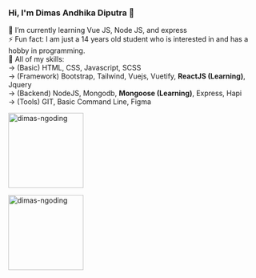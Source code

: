 ### Hi, I'm **Dimas Andhika Diputra** 👋

🌱 I’m currently learning Vue JS, Node JS, and express<br/>
⚡ Fun fact: I am just a 14 years old student who is interested in and has a hobby in programming.<br/>
🔭 All of my skills:<br/>
-> (Basic) HTML, CSS, Javascript, SCSS<br/>
-> (Framework) Bootstrap, Tailwind, Vuejs, Vuetify, **ReactJS (Learning)**, Jquery<br />
-> (Backend) NodeJS, Mongodb, **Mongoose (Learning)**, Express, Hapi<br />
-> (Tools) GIT, Basic Command Line, Figma

<p align="center">
  <p>
    <img height="150" align="center" src="https://github-readme-stats.vercel.app/api?username=dimasandhk&show_icons=true&include_all_commits=true&count_private=true&theme=radical" alt="dimas-ngoding" />
  </p>
  <p>
    <img height="150" align="center" src="https://github-readme-stats.vercel.app/api/top-langs/?username=dimasandhk&layout=compact&show_icons=true&theme=radical&langs_count=10&https://github.com/dimas-ngoding/github-readme-stats" alt="dimas-ngoding" />
  </p>
</p>
